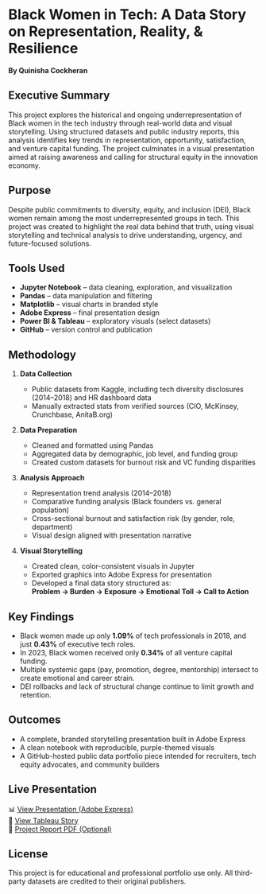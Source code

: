 # Black Women in Tech: A Data Story on Representation, Reality, & Resilience
**By Quinisha Cockheran**

## Executive Summary  
This project explores the historical and ongoing underrepresentation of Black women in the tech industry through real-world data and visual storytelling. Using structured datasets and public industry reports, this analysis identifies key trends in representation, opportunity, satisfaction, and venture capital funding. The project culminates in a visual presentation aimed at raising awareness and calling for structural equity in the innovation economy.

## Purpose  
Despite public commitments to diversity, equity, and inclusion (DEI), Black women remain among the most underrepresented groups in tech. This project was created to highlight the real data behind that truth, using visual storytelling and technical analysis to drive understanding, urgency, and future-focused solutions.

## Tools Used  
- **Jupyter Notebook** – data cleaning, exploration, and visualization  
- **Pandas** – data manipulation and filtering  
- **Matplotlib** – visual charts in branded style  
- **Adobe Express** – final presentation design  
- **Power BI & Tableau** – exploratory visuals (select datasets)  
- **GitHub** – version control and publication

## Methodology  
1. **Data Collection**  
   - Public datasets from Kaggle, including tech diversity disclosures (2014–2018) and HR dashboard data  
   - Manually extracted stats from verified sources (CIO, McKinsey, Crunchbase, AnitaB.org)

2. **Data Preparation**  
   - Cleaned and formatted using Pandas  
   - Aggregated data by demographic, job level, and funding group  
   - Created custom datasets for burnout risk and VC funding disparities

3. **Analysis Approach**  
   - Representation trend analysis (2014–2018)  
   - Comparative funding analysis (Black founders vs. general population)  
   - Cross-sectional burnout and satisfaction risk (by gender, role, department)  
   - Visual design aligned with presentation narrative

4. **Visual Storytelling**  
   - Created clean, color-consistent visuals in Jupyter  
   - Exported graphics into Adobe Express for presentation  
   - Developed a final data story structured as:  
     **Problem → Burden → Exposure → Emotional Toll → Call to Action**

## Key Findings  
- Black women made up only **1.09%** of tech professionals in 2018, and just **0.43%** of executive tech roles.  
- In 2023, Black women received only **0.34%** of all venture capital funding.  
- Multiple systemic gaps (pay, promotion, degree, mentorship) intersect to create emotional and career strain.  
- DEI rollbacks and lack of structural change continue to limit growth and retention.

## Outcomes  
- A complete, branded storytelling presentation built in Adobe Express  
- A clean notebook with reproducible, purple-themed visuals  
- A GitHub-hosted public data portfolio piece intended for recruiters, tech equity advocates, and community builders

## Live Presentation  
📊 [View Presentation (Adobe Express)](Insert_Link_Here)  
🔗 [View Tableau Story](https://public.tableau.com/shared/KRN2WX7DZ?:display_count=n&:origin=viz_share_link)  
🧾 [Project Report PDF (Optional)](Insert_Link_Here)

## License  
This project is for educational and professional portfolio use only. All third-party datasets are credited to their original publishers.
